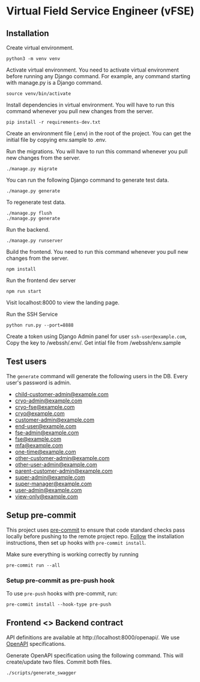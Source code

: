 # Virtual Field Service Engineer (vFSE)

## Installation

Create virtual environment.

    python3 -m venv venv

Activate virtual environment. You need to activate virtual environment before running any Django command. For example, any command starting with manage.py is a Django command.

    source venv/bin/activate

Install dependencies in virtual environment. You will have to run this command whenever you pull new changes from the server.

    pip install -r requirements-dev.txt

Create an environment file (.env) in the root of the project. You can get the initial file by copying env.sample to .env.

Run the migrations. You will have to run this command whenever you pull new changes from the server.

    ./manage.py migrate

You can run the following Django command to generate test data.

    ./manage.py generate

To regenerate test data.

    ./manage.py flush
    ./manage.py generate

Run the backend.

    ./manage.py runserver

Build the frontend. You need to run this command whenever you pull new changes from the server.

    npm install

Run the frontend dev server

    npm run start

Visit localhost:8000 to view the landing page.

Run the SSH Service

    python run.py --port=8888

Create a token using Django Admin panel for user `ssh-user@example.com`, Copy the key to /webssh/.env/. Get intial file from /webssh/env.sample

## Test users
The `generate` command will generate the following users in the DB. Every user's password is admin.

- child-customer-admin@example.com
- cryo-admin@example.com
- cryo-fse@example.com
- cryo@example.com
- customer-admin@example.com
- end-user@example.com
- fse-admin@example.com
- fse@example.com
- mfa@example.com
- one-time@example.com
- other-customer-admin@example.com
- other-user-admin@example.com
- parent-customer-admin@example.com
- super-admin@example.com
- super-manager@example.com
- user-admin@example.com
- view-only@example.com

## Setup pre-commit

This project uses [pre-commit](https://pre-commit.com/) to ensure that code standard checks pass locally before pushing to the remote project repo. [Follow](https://pre-commit.com/#installation) the installation instructions, then set up hooks with `pre-commit install`.

Make sure everything is working correctly by running

    pre-commit run --all

### Setup pre-commit as pre-push hook

To use `pre-push` hooks with pre-commit, run:

    pre-commit install --hook-type pre-push


## Frontend <> Backend contract

API definitions are available at http://localhost:8000/openapi/. We use [OpenAPI](https://swagger.io/specification/) specifications.

Generate OpenAPI specification using the following command. This will create/update two files. Commit both files.

    ./scripts/generate_swagger
